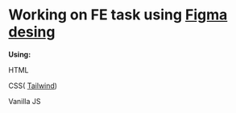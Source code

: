﻿# Working on FE task using [Figma desing](https://www.figma.com/design/J5yc7ODTULv4Uk3mIIVKaP/FrontendZadatakzaPrijavu?node-id=0-1&node-type=canvas&t=N3KVpI95WfZJ3n0F-0)

**Using:**

HTML

CSS( [Tailwind](https://tailwindcss.com/docs/installation))

Vanilla JS
